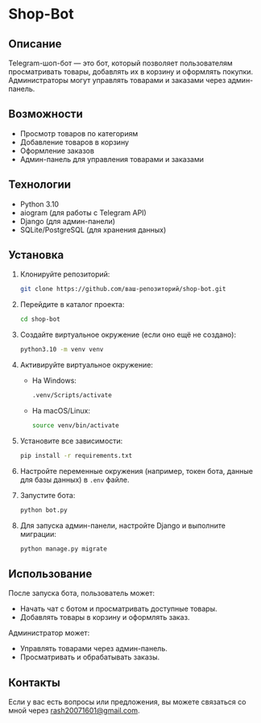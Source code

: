 # Shop-Bot

## Описание
Telegram-шоп-бот — это бот, который позволяет пользователям просматривать товары, добавлять их в корзину и оформлять покупки. Администраторы могут управлять товарами и заказами через админ-панель.

## Возможности
- Просмотр товаров по категориям
- Добавление товаров в корзину
- Оформление заказов
- Админ-панель для управления товарами и заказами

## Технологии
- Python 3.10
- aiogram (для работы с Telegram API)
- Django (для админ-панели)
- SQLite/PostgreSQL (для хранения данных)

## Установка

1. Клонируйте репозиторий:

   ```bash
   git clone https://github.com/ваш-репозиторий/shop-bot.git
   ```

2. Перейдите в каталог проекта:

   ```bash
   cd shop-bot
   ```

3. Создайте виртуальное окружение (если оно ещё не создано):

   ```bash
   python3.10 -m venv venv
   ```

4. Активируйте виртуальное окружение:

   - На Windows:

     ```bash
     .venv/Scripts/activate
     ```

   - На macOS/Linux:

     ```bash
     source venv/bin/activate
     ```

5. Установите все зависимости:

   ```bash
   pip install -r requirements.txt
   ```

6. Настройте переменные окружения (например, токен бота, данные для базы данных) в `.env` файле.

7. Запустите бота:

   ```bash
   python bot.py
   ```

8. Для запуска админ-панели, настройте Django и выполните миграции:

   ```bash
   python manage.py migrate
   ```

## Использование

После запуска бота, пользователь может:
- Начать чат с ботом и просматривать доступные товары.
- Добавлять товары в корзину и оформлять заказ.

Администратор может:
- Управлять товарами через админ-панель.
- Просматривать и обрабатывать заказы.

## Контакты
Если у вас есть вопросы или предложения, вы можете связаться со мной через [rash20071601@gmail.com](mailto:rash20071601@gmail.com).
